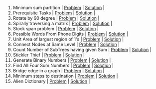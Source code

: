 1. Minimum sum partition | [Problem](https://practice.geeksforgeeks.org/problems/minimum-sum-partition3317/1/) | [Solution](https://github.com/BhavikSojitra/6-Companies-30-Days-Challenge/blob/main/Microsoft/MinimumSumPartition.java) | 
2. Prerequisite Tasks | [Problem](https://practice.geeksforgeeks.org/problems/prerequisite-tasks/1/) | [Solution]() | 
3. Rotate by 90 degree | [Problem](https://practice.geeksforgeeks.org/problems/rotate-by-90-degree0356/1/) | [Solution]() | 
4. Spirally traversing a matrix | [Problem](https://practice.geeksforgeeks.org/problems/spirally-traversing-a-matrix-1587115621/1/) | [Solution]() | 
5. Stock span problem | [Problem](https://practice.geeksforgeeks.org/problems/stock-span-problem-1587115621/1) | [Solution]() | 
6. Possible Words From Phone Digits | [Problem](https://practice.geeksforgeeks.org/problems/possible-words-from-phone-digits-1587115620/1/) | [Solution]() | 
7. Unit Area of largest region of 1's | [Problem](https://practice.geeksforgeeks.org/problems/length-of-largest-region-of-1s-1587115620/1/) | [Solution]() | 
8. Connect Nodes at Same Level | [Problem](https://practice.geeksforgeeks.org/problems/connect-nodes-at-same-level/1/) | [Solution]() | 
9. Count Number of SubTrees having given Sum | [Problem](https://practice.geeksforgeeks.org/problems/count-number-of-subtrees-having-given-sum/1/) | [Solution]() | 
10. Stickler Thief | [Problem](https://practice.geeksforgeeks.org/problems/stickler-theif-1587115621/1/) | [Solution]() | 
11. Generate Binary Numbers | [Problem](https://practice.geeksforgeeks.org/problems/generate-binary-numbers-1587115620/1/) | [Solution]() |
12. Find All Four Sum Numbers | [Problem](https://practice.geeksforgeeks.org/problems/find-all-four-sum-numbers1732/1) | [Solution]() | 
13. Bridge edge in a graph | [Problem](https://practice.geeksforgeeks.org/problems/bridge-edge-in-graph/1) | [Solution]() | 
14. Minimum steps to destination | [Problem](https://practice.geeksforgeeks.org/problems/minimum-number-of-steps-to-reach-a-given-number5234/1/) | [Solution]() | 
15. Alien Dictionary | [Problem](https://practice.geeksforgeeks.org/problems/alien-dictionary/1/) | [Solution]() | 
